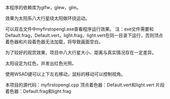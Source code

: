 本程序的依赖库为glfw，glew，glm。

效果为太阳系八大行星绕太阳做环绕运动。

可以双击文件中myfirstopengl.exe查看程序运行效果。
注：exe文件需要和Default.frag，Default.vert，light.frag，light.vert在同一目录下运行，否则顶点着色器和片段着色器无法加载，将导致画面空白。

为了较好的观赏效果，项目中八大行星大小、距离与真实情况存在一定差异。

太阳设定为红色，并发出红色光照。

使用WSAD键可以上下左右移动，鼠标的移动可以控制视角。

本项目的源代码：myfirstopengl.cpp
顶点着色器：Default.vert和light.vert
片段着色器：Default.frag和light.frag
